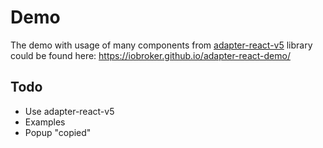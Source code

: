# Demo
The demo with usage of many components from [adapter-react-v5](https://github.com/ioBroker/adapter-react-v5) 
library could be found here: https://iobroker.github.io/adapter-react-demo/

## Todo
- Use adapter-react-v5
- Examples
- Popup "copied" 